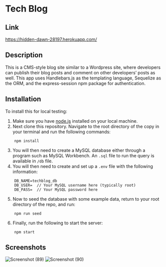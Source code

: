 # Tech Blog

## Link
https://hidden-dawn-28197.herokuapp.com/

## Description
This is a CMS-style blog site similar to a Wordpress site, where developers can publish their blog posts and comment on other developers’ posts as well. This app uses Handlebars.js as the templating language, Sequelize as the ORM, and the express-session npm package for authentication.

## Installation
To install this for local testing:

1. Make sure you have [node.js](https://nodejs.dev/) installed on your local machine.
2. Next clone this repository. Navigate to the root directory of the copy in your terminal and run the following commands:
```
    npm install
```
3. You will then need to create a MySQL database either through a program such as MySQL Workbench. An `.sql` file to run the query is available in `/db` file.
4. You will then need to create and set up a `.env` file with the following information:
```
    DB_NAME=techblog_db
    DB_USER=  // Your MySQL username here (typically root)
    DB_PASS=  // Your MySQL password here
```
5. Now to seed the database with some example data, return to your root directory of the repo, and run:
```
    npm run seed
```
6. Finally, run the following to start the server:
```
    npm start
```

## Screenshots
![Screenshot (89)](https://user-images.githubusercontent.com/76802722/117910479-fedc4e00-b2a9-11eb-9dea-1f8656a8b047.png)
![Screenshot (90)](https://user-images.githubusercontent.com/76802722/117910484-013ea800-b2aa-11eb-9880-97151dab27ca.png)
